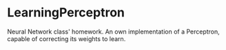 # LearningPerceptron
Neural Network class' homework. An own implementation of a Perceptron, capable of correcting its weights to learn.
